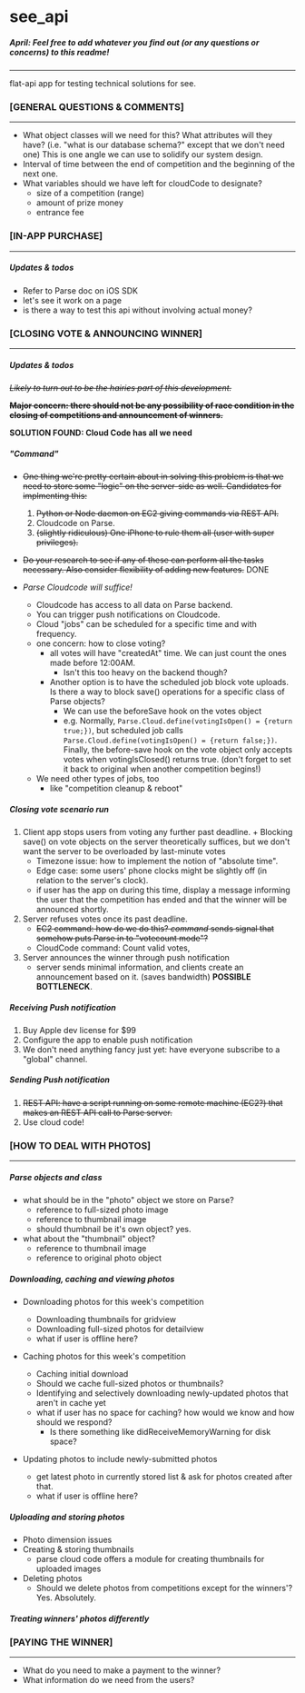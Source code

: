 # see_api
##### April: Feel free to add whatever you find out (or any questions or concerns) to this readme!
---
flat-api app for testing technical solutions for see.


### [GENERAL QUESTIONS & COMMENTS]
---
+ What object classes will we need for this? What attributes will they have? (i.e. "what is our database schema?" except that we don't need one) This is one angle we can use to solidify our system design.
+ Interval of time between the end of competition and the beginning of the next one.
+ What variables should we have left for cloudCode to designate?
	+ size of a competition (range)
	+ amount of prize money
	+ entrance fee

### [IN-APP PURCHASE]
---
##### Updates & todos
+ Refer to Parse doc on iOS SDK
+ let's see it work on a page
+ is there a way to test this api without involving actual money?

### [CLOSING VOTE & ANNOUNCING WINNER]
---
##### Updates & todos
~~*Likely to turn out to be the hairies part of this development.*~~

~~**Major concern: there should not be any possibility of race condition in the closing of competitions and announcement of winners.**~~

**SOLUTION FOUND: Cloud Code has all we need**

##### "Command"
+ ~~One thing we're pretty certain about in solving this problem is that we need to store some "logic" on the server-side as well. Candidates for implmenting this:~~
	1. ~~Python or Node daemon on EC2 giving commands via REST API.~~
	2. Cloudcode on Parse.
	3. ~~(slightly ridiculous) One iPhone to rule them all (user with super privileges).~~
	
+ ~~Do your research to see if any of these can perform all the tasks necessary. Also consider flexibility of adding new features.~~ DONE

+ *Parse Cloudcode will suffice!*
    + Cloudcode has access to all data on Parse backend. 
    + You can trigger push notifications on Cloudcode.
    + Cloud "jobs" can be scheduled for a specific time and with frequency.
    + one concern: how to close voting?
        + all votes will have "createdAt" time. We can just count the ones made before 12:00AM. 
        	+ Isn't this too heavy on the backend though?
        + Another option is to have the scheduled job block vote uploads. Is there a way to block save() operations for a specific class of Parse objects?
        	+ We can use the beforeSave hook on the votes object
        	+ e.g. Normally, ```Parse.Cloud.define(votingIsOpen() = {return true;})```, but scheduled job calls ```Parse.Cloud.define(votingIsOpen() = {return false;})```. Finally, the before-save hook on the vote object only accepts votes when votingIsClosed() returns true. (don't forget to set it back to original when another competition begins!)
    + We need other types of jobs, too 
    	+ like "competition cleanup & reboot"
       	

##### Closing vote scenario run
1. Client app stops users from voting any further past deadline.	+ Blocking save() on vote objects on the server theoretically suffices, but we don't want the server to be overloaded by last-minute votes
	+ Timezone issue: how to implement the notion of "absolute time".
	+ Edge case: some users' phone clocks might be slightly off (in relation to the server's clock).
	+ if user has the app on during this time, display a message informing the user that the competition has ended and that the winner will be announced shortly.
2. Server refuses votes once its past deadline.
	+ ~~EC2 command: how do we do this? *command* sends signal that somehow puts Parse in to "votecount mode"?~~
	+ CloudCode command: Count valid votes, 
3. Server announces the winner through push notification
	+ server sends minimal information, and clients create an announcement based on it. (saves bandwidth) **POSSIBLE BOTTLENECK**.
	

##### Receiving Push notification
1. Buy Apple dev license for $99
2. Configure the app to enable push notification
3. We don't need anything fancy just yet: have everyone subscribe to a "global" channel.

##### Sending Push notification
1. ~~REST API: have a script running on some remote machine (EC2?) that makes an REST API call to Parse server.~~
2. Use cloud code!


### [HOW TO DEAL WITH PHOTOS]
---
##### Parse objects and class
+ what should be in the "photo" object we store on Parse?
	+ reference to full-sized photo image
	+ reference to thumbnail image
	+ should thumbnail be it's own object? yes.
+ what about the "thumbnail" object?
	+ reference to thumbnail image
	+ reference to original photo object

##### Downloading, caching and viewing photos
+ Downloading photos for this week's competition
	+ Downloading thumbnails for gridview
	+ Downloading full-sized photos for detailview
	+ what if user is offline here?
	
+ Caching photos for this week's competition
	+ Caching initial download
	+ Should we cache full-sized photos or thumbnails?
	+ Identifying and selectively downloading newly-updated photos that aren't in cache yet
	+ what if user has no space for caching? how would we know and how should we respond?
		+ Is there something like didReceiveMemoryWarning for disk space?
	
+ Updating photos to include newly-submitted photos
	+ get latest photo in currently stored list & ask for photos created after that.
	+ what if user is offline here?

##### Uploading and storing photos
+ Photo dimension issues
+ Creating & storing thumbnails
	+ parse cloud code offers a module for creating thumbnails for uploaded images
+ Deleting photos
	+ Should we delete photos from competitions except for the winners'? Yes. Absolutely.

##### Treating winners' photos differently


### [PAYING THE WINNER]
---
+ What do you need to make a payment to the winner?
+ What information do we need from the users?
